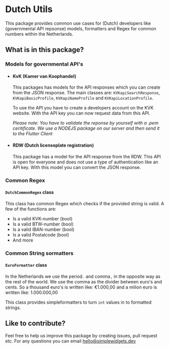 # Dutch Utils
This package provides common use cases for (Dutch) developers like (governmental API repsonse) models, formatters and Regex for common numbers within the Netherlands.


## What is in this package?
### Models for governmental API's


* #### KvK (Kamer van Koophandel)
    This packages has models for the API responses which you can create from the JSON response. The main classes are: `KVKapiSearchResponse`, `KVKapiBasicProfile`, `KVKapiNameProfile` and `KVKapiLocationProfile`.

    To use the API you have to create a developers account on the KVK website. With the API key you can now request data from this API. 

    _Please note: You have to validate the reponse by yourself with a .pem ceritificate. We use a NODEJS package on our server and then send it to the Flutter Client_


* #### RDW (Dutch licenseplate registration)
    This package has a model for the API response from the RDW. This API is open for everyone and does not use a type of authentication like an API key. With this model you can convert the JSON response.


### Common Regex
#### `DutchCommonRegex` class
This class has common Regex which checks if the provided string is valid. A few of the functions are:
- Is a valid KVK-number (bool)
- Is a valid BTW-number (bool)
- Is a valid IBAN-number (bool)
- Is a valid Postalcode (bool)
- And more

### Common String sormatters
#### `EuroFormatter` class
In the Netherlands we use the period`.` and comma`,` in the opposite way as the rest of the world. We use the comma as the divider between euro's and cents. So a thousand euro's is written like: €1.000,00 and a milion euro is written like: 1.000.000,00

This class provides simpleformatters to turn `int` values in to formatted strings.

## Like to contribute?
Feel free to help us improve this package by creating issues, pull request etc. For any questions you can email hello@simplewidgets.dev